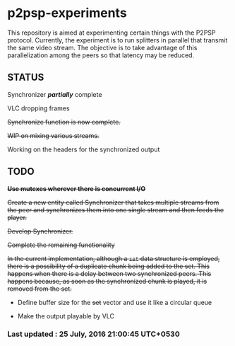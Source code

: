 # p2psp-experiments

This repository is aimed at experimenting certain things with the P2PSP protocol.
Currently, the experiment is to run splitters in parallel that transmit the same video stream. The objective is to take advantage of this parallelization among the peers so that latency may be reduced.

## STATUS
Synchronizer ***partially*** complete

VLC dropping frames

~~Synchronize function is now complete.~~

~~WIP on mixing various streams.~~

Working on the headers for the synchronized output

## TODO
~~**Use mutexes wherever there is concurrent I/O**~~

~~Create a new entity called Synchronizer that takes multiple streams from the peer and synchronizes them into one single stream and then feeds the player.~~

~~Develop Synchronizer.~~

~~Complete the remaining functionality~~

~~In the current implementation, although a ```set``` data structure is employed, there is a possibility of a duplicate chunk being added to the set. This happens when there is a delay between two synchronized peers. This happens because, as soon as the synchronized chunk is played, it is removed from the set.~~

* Define buffer size for the ~~set~~ vector and use it like a circular queue

* Make the output playable by VLC


### Last updated : 25 July, 2016 21:00:45 UTC+0530
